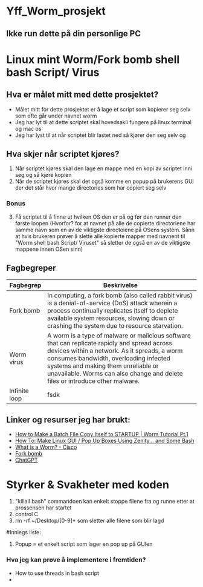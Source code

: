 # Yff_Worm_prosjekt
## Ikke run dette på din personlige PC
# Linux mint Worm/Fork bomb shell bash Script/ Virus

## Hva er målet mitt med dette prosjektet? 
* Målet mitt for dette prosjektet er å lage et script som kopierer seg selv som ofte går under navnet worm
* Jeg har lyt til at dette scriptet skal hovedsakli fungere på linux terminal og mac os
* Jeg har lyst til at når scriptet blir lastet ned så kjører den seg selv og
## Hva skjer når scriptet kjøres?
1. Når scriptet kjøres skal den lage en mappe med en kopi av scriptet inni seg og så kjøre kopien
2. Når de scriptet kjøres skal det også komme en popup på brukerens GUI der det står hvor mange directories som har copiert seg selv
### Bonus 
3. Få scriptet til å finne ut hvilken OS den er på og før den runner den første loopen (Hvorfor? for at navnet på alle de copierte directoriene har samme navn som en av de viktigste directoiene på OSens system. Sånn at hvis brukeren prøver å slette alle kopierte mapper med navnent til "Worm shell bash Script/ Viruset" så sletter de også en av de viktigste mappene innen OSen sinn)


## Fagbegreper
|Fagbegrep|Beskrivelse|
|--- |--- |
|Fork bomb|In computing, a fork bomb (also called rabbit virus) is a denial-of-service (DoS) attack wherein a process continually replicates itself to deplete available system resources, slowing down or crashing the system due to resource starvation. |
|Worm virus|A worm is a type of malware or malicious software that can replicate rapidly and spread across devices within a network. As it spreads, a worm consumes bandwidth, overloading infected systems and making them unreliable or unavailable. Worms can also change and delete files or introduce other malware.|
|Infinite loop|fsdk|


## Linker og resurser jeg har brukt:
* [How to Make a Batch File Copy Itself to STARTUP | Worm Tutorial Pt.1](https://youtu.be/stNJfwfwMJk?si=pEf5B6ODmQT83qnp)
* [How To: Make Linux GUI / Pop Up Boxes Using Zenity... and Some Bash](https://youtu.be/Viz0t5AWYt4?si=Gwa-wJFXBkmsH6Fv)
* [What is a Worm? - Cisco](https://www.cisco.com/c/en/us/products/security/what-is-a-worm.html)
* [Fork bomb](https://en.wikipedia.org/wiki/Fork_bomb)
* [ChatGPT](https://chatgpt.com)

# Styrker & Svakheter med koden
1. "killall bash" commandoen kan enkelt stoppe filene fra og runne etter at prossensen har startet
2. control C
3. rm -rf ~/Desktop/[0-9]* som sletter alle filene som blir lagd

#Innlegs liste: 
1. Popup = et enkelt script som lager en pop up på GUIen 


### Hva jeg kan prøve å implementere i fremtiden?
* How to use threads in bash script
* 


